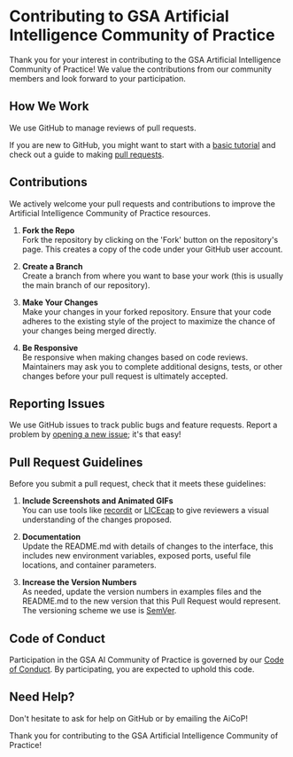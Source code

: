 # Contributing to GSA Artificial Intelligence Community of Practice

Thank you for your interest in contributing to the GSA Artificial Intelligence Community of Practice! We value the contributions from our community members and look forward to your participation.

## How We Work

We use GitHub to manage reviews of pull requests.

If you are new to GitHub, you might want to start with a [basic tutorial](https://docs.github.com/en/github/getting-started-with-github/git-and-github-learning-resources) and check out a guide to making [pull requests](https://docs.github.com/en/github/collaborating-with-issues-and-pull-requests/about-pull-requests).

## Contributions

We actively welcome your pull requests and contributions to improve the Artificial Intelligence Community of Practice resources.

1. **Fork the Repo**  
   Fork the repository by clicking on the 'Fork' button on the repository's page. This creates a copy of the code under your GitHub user account.

2. **Create a Branch**  
   Create a branch from where you want to base your work (this is usually the main branch of our repository).

3. **Make Your Changes**  
   Make your changes in your forked repository. Ensure that your code adheres to the existing style of the project to maximize the chance of your changes being merged directly.

4. **Be Responsive**  
   Be responsive when making changes based on code reviews. Maintainers may ask you to complete additional designs, tests, or other changes before your pull request is ultimately accepted.

## Reporting Issues

We use GitHub issues to track public bugs and feature requests. Report a problem by [opening a new issue](https://github.com/GSA-AI-Community-of-Practice/Main/issues); it's that easy!

## Pull Request Guidelines

Before you submit a pull request, check that it meets these guidelines:

1. **Include Screenshots and Animated GIFs**  
   You can use tools like [recordit](http://recordit.co/) or [LICEcap](http://www.cockos.com/licecap/) to give reviewers a visual understanding of the changes proposed.

2. **Documentation**  
   Update the README.md with details of changes to the interface, this includes new environment variables, exposed ports, useful file locations, and container parameters.

3. **Increase the Version Numbers**  
   As needed, update the version numbers in examples files and the README.md to the new version that this Pull Request would represent. The versioning scheme we use is [SemVer](http://semver.org/).

## Code of Conduct

Participation in the GSA AI Community of Practice is governed by our [Code of Conduct](https://github.com/GSA-AI-Community-of-Practice/CodeofConduct). By participating, you are expected to uphold this code.

## Need Help?

Don't hesitate to ask for help on GitHub or by emailing the AiCoP!

Thank you for contributing to the GSA Artificial Intelligence Community of Practice!
